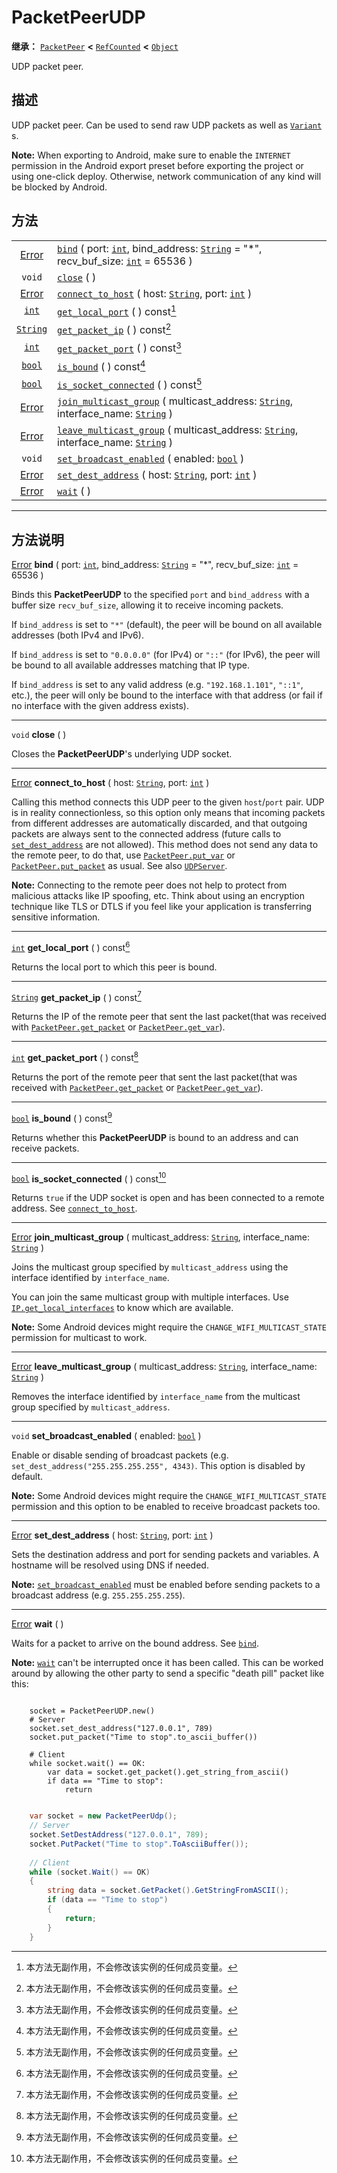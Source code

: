 <!-- ⚠ 请勿编辑本文件 ⚠ -->
<!-- 本文档使用脚本从 WeDot 引擎源码仓库生成。 -->
<!-- 生成脚本：https://github.com/WeDot-Engine/WeDot/tree/4.3/doc/tools/make_md.py； -->
<!-- 原文件：https://github.com/WeDot-Engine/WeDot/tree/4.3/doc/classes/PacketPeerUDP.xml。 -->

<div id="_class_packetpeerudp"></div>

# PacketPeerUDP

**继承：** [`PacketPeer`](class_packetpeer.md) **<** [`RefCounted`](class_refcounted.md) **<** [`Object`](class_object.md)

UDP packet peer.

## 描述

UDP packet peer. Can be used to send raw UDP packets as well as [`Variant`](class_variant.md) s.

 **Note:** When exporting to Android, make sure to enable the `INTERNET` permission in the Android export preset before exporting the project or using one-click deploy. Otherwise, network communication of any kind will be blocked by Android.

## 方法

|||
|:-:|:--|
| [Error](#enum_@globalscope_error) | [`bind`](class_packetpeerudpmd#class_packetpeerudp_method_bind) ( port: [`int`](class_int.md), bind_address: [`String`](class_string.md) = "*", recv_buf_size: [`int`](class_int.md) = 65536 )    |
| `void`                            | [`close`](class_packetpeerudpmd#class_packetpeerudp_method_close) ( )                                                                                                                             |
| [Error](#enum_@globalscope_error) | [`connect_to_host`](class_packetpeerudpmd#class_packetpeerudp_method_connect_to_host) ( host: [`String`](class_string.md), port: [`int`](class_int.md) )                                          |
| [`int`](class_int.md)             | [`get_local_port`](class_packetpeerudpmd#class_packetpeerudp_method_get_local_port) ( ) const[^const]                                                                                             |
| [`String`](class_string.md)       | [`get_packet_ip`](class_packetpeerudpmd#class_packetpeerudp_method_get_packet_ip) ( ) const[^const]                                                                                               |
| [`int`](class_int.md)             | [`get_packet_port`](class_packetpeerudpmd#class_packetpeerudp_method_get_packet_port) ( ) const[^const]                                                                                           |
| [`bool`](class_bool.md)           | [`is_bound`](class_packetpeerudpmd#class_packetpeerudp_method_is_bound) ( ) const[^const]                                                                                                         |
| [`bool`](class_bool.md)           | [`is_socket_connected`](class_packetpeerudpmd#class_packetpeerudp_method_is_socket_connected) ( ) const[^const]                                                                                   |
| [Error](#enum_@globalscope_error) | [`join_multicast_group`](class_packetpeerudpmd#class_packetpeerudp_method_join_multicast_group) ( multicast_address: [`String`](class_string.md), interface_name: [`String`](class_string.md) )   |
| [Error](#enum_@globalscope_error) | [`leave_multicast_group`](class_packetpeerudpmd#class_packetpeerudp_method_leave_multicast_group) ( multicast_address: [`String`](class_string.md), interface_name: [`String`](class_string.md) ) |
| `void`                            | [`set_broadcast_enabled`](class_packetpeerudpmd#class_packetpeerudp_method_set_broadcast_enabled) ( enabled: [`bool`](class_bool.md) )                                                            |
| [Error](#enum_@globalscope_error) | [`set_dest_address`](class_packetpeerudpmd#class_packetpeerudp_method_set_dest_address) ( host: [`String`](class_string.md), port: [`int`](class_int.md) )                                        |
| [Error](#enum_@globalscope_error) | [`wait`](class_packetpeerudpmd#class_packetpeerudp_method_wait) ( )                                                                                                                               |

<!-- rst-class:: classref-section-separator -->

---

## 方法说明

<div id="_class_packetpeerudp_method_bind"></div>

[Error](#enum_@globalscope_error) **bind** ( port: [`int`](class_int.md), bind_address: [`String`](class_string.md) = "*", recv_buf_size: [`int`](class_int.md) = 65536 )<div id="class_packetpeerudp_method_bind"></div>

Binds this **PacketPeerUDP** to the specified `port` and `bind_address` with a buffer size `recv_buf_size`, allowing it to receive incoming packets.

If `bind_address` is set to `"*"` (default), the peer will be bound on all available addresses (both IPv4 and IPv6).

If `bind_address` is set to `"0.0.0.0"` (for IPv4) or `"::"` (for IPv6), the peer will be bound to all available addresses matching that IP type.

If `bind_address` is set to any valid address (e.g. `"192.168.1.101"`, `"::1"`, etc.), the peer will only be bound to the interface with that address (or fail if no interface with the given address exists).

<!-- rst-class:: classref-item-separator -->

---

<div id="_class_packetpeerudp_method_close"></div>

`void` **close** ( )<div id="class_packetpeerudp_method_close"></div>

Closes the **PacketPeerUDP**'s underlying UDP socket.

<!-- rst-class:: classref-item-separator -->

---

<div id="_class_packetpeerudp_method_connect_to_host"></div>

[Error](#enum_@globalscope_error) **connect_to_host** ( host: [`String`](class_string.md), port: [`int`](class_int.md) )<div id="class_packetpeerudp_method_connect_to_host"></div>

Calling this method connects this UDP peer to the given `host`/`port` pair. UDP is in reality connectionless, so this option only means that incoming packets from different addresses are automatically discarded, and that outgoing packets are always sent to the connected address (future calls to [`set_dest_address`](#class_packetpeerudp_method_set_dest_address) are not allowed). This method does not send any data to the remote peer, to do that, use [`PacketPeer.put_var`](#class_packetpeer_method_put_var) or [`PacketPeer.put_packet`](#class_packetpeer_method_put_packet) as usual. See also [`UDPServer`](class_udpserver.md).

 **Note:** Connecting to the remote peer does not help to protect from malicious attacks like IP spoofing, etc. Think about using an encryption technique like TLS or DTLS if you feel like your application is transferring sensitive information.

<!-- rst-class:: classref-item-separator -->

---

<div id="_class_packetpeerudp_method_get_local_port"></div>

[`int`](class_int.md) **get_local_port** ( ) const[^const]<div id="class_packetpeerudp_method_get_local_port"></div>

Returns the local port to which this peer is bound.

<!-- rst-class:: classref-item-separator -->

---

<div id="_class_packetpeerudp_method_get_packet_ip"></div>

[`String`](class_string.md) **get_packet_ip** ( ) const[^const]<div id="class_packetpeerudp_method_get_packet_ip"></div>

Returns the IP of the remote peer that sent the last packet(that was received with [`PacketPeer.get_packet`](#class_packetpeer_method_get_packet) or [`PacketPeer.get_var`](#class_packetpeer_method_get_var)).

<!-- rst-class:: classref-item-separator -->

---

<div id="_class_packetpeerudp_method_get_packet_port"></div>

[`int`](class_int.md) **get_packet_port** ( ) const[^const]<div id="class_packetpeerudp_method_get_packet_port"></div>

Returns the port of the remote peer that sent the last packet(that was received with [`PacketPeer.get_packet`](#class_packetpeer_method_get_packet) or [`PacketPeer.get_var`](#class_packetpeer_method_get_var)).

<!-- rst-class:: classref-item-separator -->

---

<div id="_class_packetpeerudp_method_is_bound"></div>

[`bool`](class_bool.md) **is_bound** ( ) const[^const]<div id="class_packetpeerudp_method_is_bound"></div>

Returns whether this **PacketPeerUDP** is bound to an address and can receive packets.

<!-- rst-class:: classref-item-separator -->

---

<div id="_class_packetpeerudp_method_is_socket_connected"></div>

[`bool`](class_bool.md) **is_socket_connected** ( ) const[^const]<div id="class_packetpeerudp_method_is_socket_connected"></div>

Returns `true` if the UDP socket is open and has been connected to a remote address. See [`connect_to_host`](#class_packetpeerudp_method_connect_to_host).

<!-- rst-class:: classref-item-separator -->

---

<div id="_class_packetpeerudp_method_join_multicast_group"></div>

[Error](#enum_@globalscope_error) **join_multicast_group** ( multicast_address: [`String`](class_string.md), interface_name: [`String`](class_string.md) )<div id="class_packetpeerudp_method_join_multicast_group"></div>

Joins the multicast group specified by `multicast_address` using the interface identified by `interface_name`.

You can join the same multicast group with multiple interfaces. Use [`IP.get_local_interfaces`](#class_ip_method_get_local_interfaces) to know which are available.

 **Note:** Some Android devices might require the `CHANGE_WIFI_MULTICAST_STATE` permission for multicast to work.

<!-- rst-class:: classref-item-separator -->

---

<div id="_class_packetpeerudp_method_leave_multicast_group"></div>

[Error](#enum_@globalscope_error) **leave_multicast_group** ( multicast_address: [`String`](class_string.md), interface_name: [`String`](class_string.md) )<div id="class_packetpeerudp_method_leave_multicast_group"></div>

Removes the interface identified by `interface_name` from the multicast group specified by `multicast_address`.

<!-- rst-class:: classref-item-separator -->

---

<div id="_class_packetpeerudp_method_set_broadcast_enabled"></div>

`void` **set_broadcast_enabled** ( enabled: [`bool`](class_bool.md) )<div id="class_packetpeerudp_method_set_broadcast_enabled"></div>

Enable or disable sending of broadcast packets (e.g. `set_dest_address("255.255.255.255", 4343)`. This option is disabled by default.

 **Note:** Some Android devices might require the `CHANGE_WIFI_MULTICAST_STATE` permission and this option to be enabled to receive broadcast packets too.

<!-- rst-class:: classref-item-separator -->

---

<div id="_class_packetpeerudp_method_set_dest_address"></div>

[Error](#enum_@globalscope_error) **set_dest_address** ( host: [`String`](class_string.md), port: [`int`](class_int.md) )<div id="class_packetpeerudp_method_set_dest_address"></div>

Sets the destination address and port for sending packets and variables. A hostname will be resolved using DNS if needed.

 **Note:** [`set_broadcast_enabled`](#class_packetpeerudp_method_set_broadcast_enabled) must be enabled before sending packets to a broadcast address (e.g. `255.255.255.255`).

<!-- rst-class:: classref-item-separator -->

---

<div id="_class_packetpeerudp_method_wait"></div>

[Error](#enum_@globalscope_error) **wait** ( )<div id="class_packetpeerudp_method_wait"></div>

Waits for a packet to arrive on the bound address. See [`bind`](#class_packetpeerudp_method_bind).

 **Note:** [`wait`](#class_packetpeerudp_method_wait) can't be interrupted once it has been called. This can be worked around by allowing the other party to send a specific "death pill" packet like this:



```gdscript

    socket = PacketPeerUDP.new()
    # Server
    socket.set_dest_address("127.0.0.1", 789)
    socket.put_packet("Time to stop".to_ascii_buffer())
    
    # Client
    while socket.wait() == OK:
        var data = socket.get_packet().get_string_from_ascii()
        if data == "Time to stop":
            return
```

```csharp

    var socket = new PacketPeerUdp();
    // Server
    socket.SetDestAddress("127.0.0.1", 789);
    socket.PutPacket("Time to stop".ToAsciiBuffer());
    
    // Client
    while (socket.Wait() == OK)
    {
        string data = socket.GetPacket().GetStringFromASCII();
        if (data == "Time to stop")
        {
            return;
        }
    }
```







[^virtual]: 本方法通常需要用户覆盖才能生效。
[^const]: 本方法无副作用，不会修改该实例的任何成员变量。
[^vararg]: 本方法除了能接受在此处描述的参数外，还能够继续接受任意数量的参数。
[^constructor]: 本方法用于构造某个类型。
[^static]: 调用本方法无需实例，可直接使用类名进行调用。
[^operator]: 本方法描述的是使用本类型作为左操作数的有效运算符。
[^bitfield]: 这个值是由下列位标志构成位掩码的整数。
[^void]: 无返回值。
